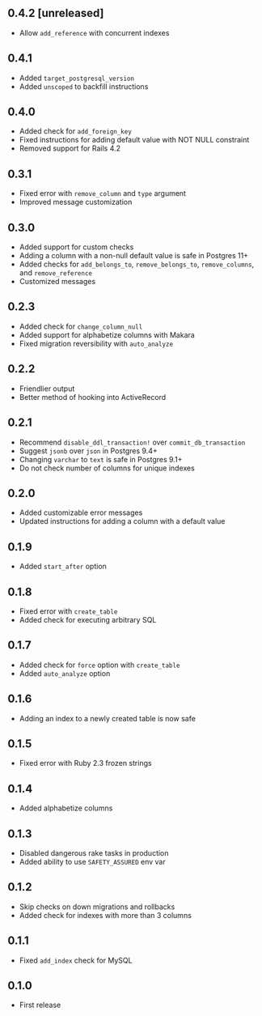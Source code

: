 ## 0.4.2 [unreleased]

- Allow `add_reference` with concurrent indexes

## 0.4.1

- Added `target_postgresql_version`
- Added `unscoped` to backfill instructions

## 0.4.0

- Added check for `add_foreign_key`
- Fixed instructions for adding default value with NOT NULL constraint
- Removed support for Rails 4.2

## 0.3.1

- Fixed error with `remove_column` and `type` argument
- Improved message customization

## 0.3.0

- Added support for custom checks
- Adding a column with a non-null default value is safe in Postgres 11+
- Added checks for `add_belongs_to`, `remove_belongs_to`, `remove_columns`, and `remove_reference`
- Customized messages

## 0.2.3

- Added check for `change_column_null`
- Added support for alphabetize columns with Makara
- Fixed migration reversibility with `auto_analyze`

## 0.2.2

- Friendlier output
- Better method of hooking into ActiveRecord

## 0.2.1

- Recommend `disable_ddl_transaction!` over `commit_db_transaction`
- Suggest `jsonb` over `json` in Postgres 9.4+
- Changing `varchar` to `text` is safe in Postgres 9.1+
- Do not check number of columns for unique indexes

## 0.2.0

- Added customizable error messages
- Updated instructions for adding a column with a default value

## 0.1.9

- Added `start_after` option

## 0.1.8

- Fixed error with `create_table`
- Added check for executing arbitrary SQL

## 0.1.7

- Added check for `force` option with `create_table`
- Added `auto_analyze` option

## 0.1.6

- Adding an index to a newly created table is now safe

## 0.1.5

- Fixed error with Ruby 2.3 frozen strings

## 0.1.4

- Added alphabetize columns

## 0.1.3

- Disabled dangerous rake tasks in production
- Added ability to use `SAFETY_ASSURED` env var

## 0.1.2

- Skip checks on down migrations and rollbacks
- Added check for indexes with more than 3 columns

## 0.1.1

- Fixed `add_index` check for MySQL

## 0.1.0

- First release
